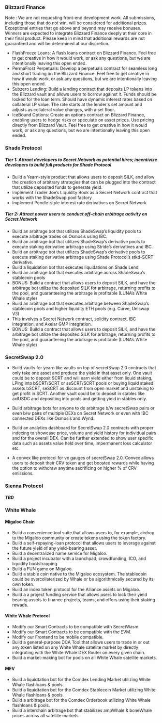 ### Blizzard Finance

Note : We are not requesting front-end development work. All submissions, including those that do not win, will be considered for additional prizes. Exceptional entries that go above and beyond may receive bonuses. Winners are expected to integrate Blizzard Finance deeply at their core in their final product. Please keep in mind that additional rewards are not guaranteed and will be determined at our discretion.

- FlashFreeze Loans: A flash loans contract on Blizzard Finance. Feel free to get creative in how it would work, or ask any questions, but we are intentionally leaving this open ended.
- PermaFrost Perpetuals: Develop a perpetuals contract for seamless long and short trading on the Blizzard Finance. Feel free to get creative in how it would work, or ask any questions, but we are intentionally leaving this open ended.
- Subzero Lending: Build a lending contract that deposits LP tokens into the Blizzard vault and allows users to borrow against it. Funds should be locked for the loan term. Should have dynamic interest rates based on collateral LP value. The rate starts at the lender's set amount and adjusts as collateral value changes, with a set floor. 
- IceBound Options: Create an options contract on Blizzard Finance, enabling users to hedge risks or speculate on asset prices. Use pricing directly from Blizzard Vault. Feel free to get creative in how it would work, or ask any questions, but we are intentionally leaving this open ended.

### Shade Protocol

##### Tier 1: Attract developers to Secret Network as potential hires; incentivize developers to build full products for Shade Protocol

- Build a Yearn-style product that allows users to deposit SILK, and allow the creation of arbitrary strategies that can be plugged into the contract that utilize deposited funds to generate yield.
- Implement Trader Joe’s Liquidity Book as a Secret Network contract that works with the ShadeSwap pool factory
- Implement Pendle-style interest rate derivatives on Secret Network

##### Tier 2: Attract power users to conduct off-chain arbitrage activity on Secret Network

- Build an arbitrage bot that utilizes ShadeSwap’s liquidity pools to execute arbitrage trades on Osmosis using IBC.
- Build an arbitrage bot that utilizes ShadeSwap’s derivative pools to execute staking derivative arbitrage using Stride’s derivatives and IBC.
- Build an arbitrage bot that utilizes ShadeSwap’s derivative pools to execute staking derivative arbitrage using Shade Protocol’s stkd-SCRT derivative.
- Build a liquidation bot that executes liquidations on Shade Lend
- Build an arbitrage bot that executes arbitrage across ShadeSwap’s stablecoin pools
- BONUS: Build a contract that allows users to deposit SILK, and have the arbitrage bot utilize the deposited SILK for arbitrage, returning profits to the pool, and guaranteeing the arbitrage is profitable (LUNA’s White Whale style)
- Build an arbitrage bot that executes arbitrage between ShadeSwap’s stablecoin pools and higher liquidity ETH pools (e.g. Curve, Uniswap V3)
- This involves a Secret Network contract, solidity contract, IBC integration, and Axelar GMP integration.
- BONUS: Build a contract that allows users to deposit SILK, and have the arbitrage bot utilize the deposited SILK for arbitrage, returning profits to the pool, and guaranteeing the arbitrage is profitable (LUNA’s White Whale style)

### SecretSwap 2.0

- Build vaults for yearn like vaults on top of secretSwap 2.0 contracts that only take one asset and produce the yield in that asset only. One vault could be to deposit SCRT and will earn yield either from liquid staking, LPing into bSCRT/SCRT or seSCRT/SCRT pools or buying liquid staked assets bSCRT, seSCRT as discount from open market and unstaking to get profit in SCRT. Another vault could be to deposit in stables like axlUSDC and depositing into pools and getting yield in stables only.

- Build arbitrage bots for anyone to do arbitrage b/w secretSwap pairs or even b/w pairs of multiple DEXs on Secret Network or even with IBC connected DEXs like Osmosis and Wynd.

- Build an analytics dashboard for SecretSwap 2.0 contracts with proper indexing to showcase price, volume and yield history for individual pairs and for the overall DEX. Can be further extended to show user specific data such as assets value held over time, impermanent loss calculator etc.

- A convex like protocol for ve gauges of secretSwap 2.0. Convex allows users to deposit their CRV token and get boosted rewards while having the option to withdraw anytime sacrificing on higher % of CRV emissions.

### Sienna Protocol

##### TBD

### White Whale

#### Migaloo Chain
- Build a convenience tool suite that allows users to, for example, airdrop to the Migaloo community or create tokens using the token factory.
- Build a self-repaying-loan protocol that allows users to leverage against the future yield of any yield-bearing asset.
- Build a decentralized name service for Migaloo.
- Build a project incubator with a launchpad, crowdfunding, ICO, and liquidity bootstrapping.
- Build a FUN game on Migaloo.
- Build a stable coin native to the Migaloo ecosystem. The stablecoin could be overcollaterized by Whale or be algorithmically secured by its own token.
- Build an index token protocol for the Alliance assets on Migaloo.
- Build a a project funding service that allows users to lock their yield bearing assets to finance projects, teams, and effors using their staking rewads.

#### White Whale Protocol
- Modify our Smart Contracts to be compatible with SecretWasm.
- Modify our Smart Contracts to be compatible with the EVM.
- Modify our Frontend to be mobile compatible.
- Build a general-purpose DCA Tool that allows users to trade in or out any token listed on any White Whale satellite market by directly integrating with the White Whale DEX Router on every given chain.
- Build a market-making bot for pools on all White Whale satellite markets.

#### MEV
- Build a liquidtation bot for the Comdex Lending Market utilizing White Whale flashloans & pools.
- Build a liquidtation bot for the Comdex Stablecoin Market utilizing White Whale flashloans & pools.
- Build a arbitrage bot for the Comdex Orderbook utilizing White Whale flashloans & pools.
- Build a interchain arbitrage bot that stabilizes ampWhale & boneWhale prices across all satellite markets.

